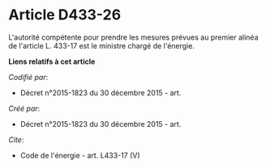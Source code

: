 # Article D433-26

L'autorité compétente pour prendre les mesures prévues au premier alinéa de l'article L. 433-17 est le ministre chargé de
l'énergie.

**Liens relatifs à cet article**

_Codifié par_:

  - Décret n°2015-1823 du 30 décembre 2015 - art.

_Créé par_:

  - Décret n°2015-1823 du 30 décembre 2015 - art.

_Cite_:

  - Code de l'énergie - art. L433-17 (V)
